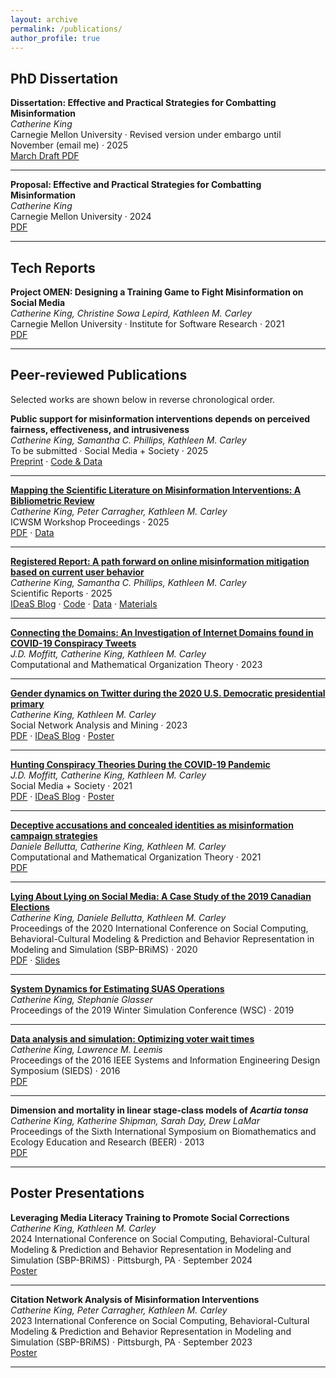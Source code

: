 ```yaml
---
layout: archive
permalink: /publications/
author_profile: true
---
```

<style>.page__title{display:none;margin:0}</style>
## PhD Dissertation

**Dissertation: Effective and Practical Strategies for Combatting Misinformation**<br>
*Catherine King*  
Carnegie Mellon University · Revised version under embargo until November (email me) · 2025  
[March Draft PDF](https://kingcatherine.github.io/files/Thesis_Dissertation_March2025.pdf)

---

**Proposal: Effective and Practical Strategies for Combatting Misinformation**<br>
*Catherine King*  
Carnegie Mellon University · 2024  
[PDF](https://kingcatherine.github.io/files/ThesisProposalFeb20.pdf)

---
## Tech Reports

**Project OMEN: Designing a Training Game to Fight Misinformation on Social Media**<br>
*Catherine King, Christine Sowa Lepird, Kathleen M. Carley*  
Carnegie Mellon University · Institute for Software Research · 2021  
[PDF](https://kingcatherine.github.io/files/CMU-ISR-21-110.pdf)

---
## Peer-reviewed Publications
Selected works are shown below in reverse chronological order.

**Public support for misinformation interventions depends on perceived fairness, effectiveness, and intrusiveness**<br>
*Catherine King, Samantha C. Phillips, Kathleen M. Carley*  
To be submitted · Social Media + Society · 2025  
[Preprint](https://doi.org/10.48550/arXiv.2508.05849) · [Code & Data](https://osf.io/b2yjt/)

---

**[Mapping the Scientific Literature on Misinformation Interventions: A Bibliometric Review](https://workshop-proceedings.icwsm.org/abstract.php?id=2025_10)**<br>
*Catherine King, Peter Carragher, Kathleen M. Carley*  
ICWSM Workshop Proceedings · 2025  
[PDF](https://workshop-proceedings.icwsm.org/pdf/2025_10.pdf) · [Data](https://www.zotero.org/groups/5961522/misinformation_interventions)

---

**[Registered Report: A path forward on online misinformation mitigation based on current user behavior](https://rdcu.be/eedaB)**<br>
*Catherine King, Samantha C. Phillips, Kathleen M. Carley*  
Scientific Reports · 2025  
[IDeaS Blog](https://www.cmu.edu/ideas-social-cybersecurity/news1/blog-posts/blog-king-understanding-user.html) · [Code](https://doi.org/10.1184/R1/27264780) · [Data](https://doi.org/10.1184/R1/27264786) · [Materials](https://doi.org/10.1184/R1/27264813)

---

**[Connecting the Domains: An Investigation of Internet Domains found in COVID-19 Conspiracy Tweets](https://link.springer.com/article/10.1007/s10588-023-09379-2)**<br>
*J.D. Moffitt, Catherine King, Kathleen M. Carley*  
Computational and Mathematical Organization Theory · 2023

---

**[Gender dynamics on Twitter during the 2020 U.S. Democratic presidential primary](https://link.springer.com/article/10.1007/s13278-023-01045-4)**<br>
*Catherine King, Kathleen M. Carley*  
Social Network Analysis and Mining · 2023  
[PDF](https://kingcatherine.github.io/files/DemPrimary.pdf) · [IDeaS Blog](https://www.cmu.edu/ideas-social-cybersecurity/news1/blog-posts/blog-king-gender-influence.html) · [Poster](https://kingcatherine.github.io/files/King_DemPrimaryPoster.pptx)

---

**[Hunting Conspiracy Theories During the COVID-19 Pandemic](https://journals.sagepub.com/doi/pdf/10.1177/20563051211043212)**<br>
*J.D. Moffitt, Catherine King, Kathleen M. Carley*  
Social Media + Society · 2021  
[PDF](https://kingcatherine.github.io/files/FINAL_Hunting_Conspiracy_20210810.pdf) · [IDeaS Blog](https://www.cmu.edu/ideas-social-cybersecurity/news1/blog-posts/blog-king-moffitt-hunting-conspiracy-theories.html) · [Poster](https://kingcatherine.github.io/files/Moffitt_CASOS_SI_2022_Poster.pptx)

---

**[Deceptive accusations and concealed identities as misinformation campaign strategies](https://link.springer.com/article/10.1007/s10588-021-09328-x)**<br>
*Daniele Bellutta, Catherine King, Kathleen M. Carley*  
Computational and Mathematical Organization Theory · 2021  
[PDF](https://kingcatherine.github.io/files/Extended_Canada_Paper2.pdf)

---

**[Lying About Lying on Social Media: A Case Study of the 2019 Canadian Elections](https://link.springer.com/chapter/10.1007/978-3-030-61255-9_8)**<br>
*Catherine King, Daniele Bellutta, Kathleen M. Carley*  
Proceedings of the 2020 International Conference on Social Computing, Behavioral-Cultural Modeling & Prediction and Behavior Representation in Modeling and Simulation (SBP-BRiMS) · 2020  
[PDF](https://kingcatherine.github.io/files/Canada_Paper_v3.pdf) · [Slides](https://kingcatherine.github.io/files/CanadianElection_CaseStudy_BRIMS.pptx)

---

**[System Dynamics for Estimating SUAS Operations](https://ieeexplore.ieee.org/document/9004829)**<br>
*Catherine King, Stephanie Glasser*  
Proceedings of the 2019 Winter Simulation Conference (WSC) · 2019

---

**[Data analysis and simulation: Optimizing voter wait times](https://ieeexplore.ieee.org/document/7489298)**<br>
*Catherine King, Lawrence M. Leemis*  
Proceedings of the 2016 IEEE Systems and Information Engineering Design Symposium (SIEDS) · 2016  
[PDF](https://kingcatherine.github.io/files/optimizing-voter-wait-times.pdf)

---

**Dimension and mortality in linear stage-class models of *Acartia tonsa***<br>
*Catherine King, Katherine Shipman, Sarah Day, Drew LaMar*  
Proceedings of the Sixth International Symposium on Biomathematics and Ecology Education and Research (BEER) · 2013  
[PDF](https://kingcatherine.github.io/files/ZooplanktonBEER.pdf)

---

## Poster Presentations
**Leveraging Media Literacy Training to Promote Social Corrections**<br>
*Catherine King, Kathleen M. Carley*  
2024 International Conference on Social Computing, Behavioral-Cultural Modeling & Prediction and Behavior Representation in Modeling and Simulation (SBP-BRiMS) · Pittsburgh, PA · September 2024  
[Poster](https://kingcatherine.github.io/files/King_OMEN_BRIMS_Poster_2024.pdf)

---

**Citation Network Analysis of Misinformation Interventions**<br>
*Catherine King, Peter Carragher, Kathleen M. Carley*  
2023 International Conference on Social Computing, Behavioral-Cultural Modeling & Prediction and Behavior Representation in Modeling and Simulation (SBP-BRiMS) · Pittsburgh, PA · September 2023  
[Poster](https://kingcatherine.github.io/files/King_CitationNetworkAnalysis_BRIMS_Poster.pdf)

---